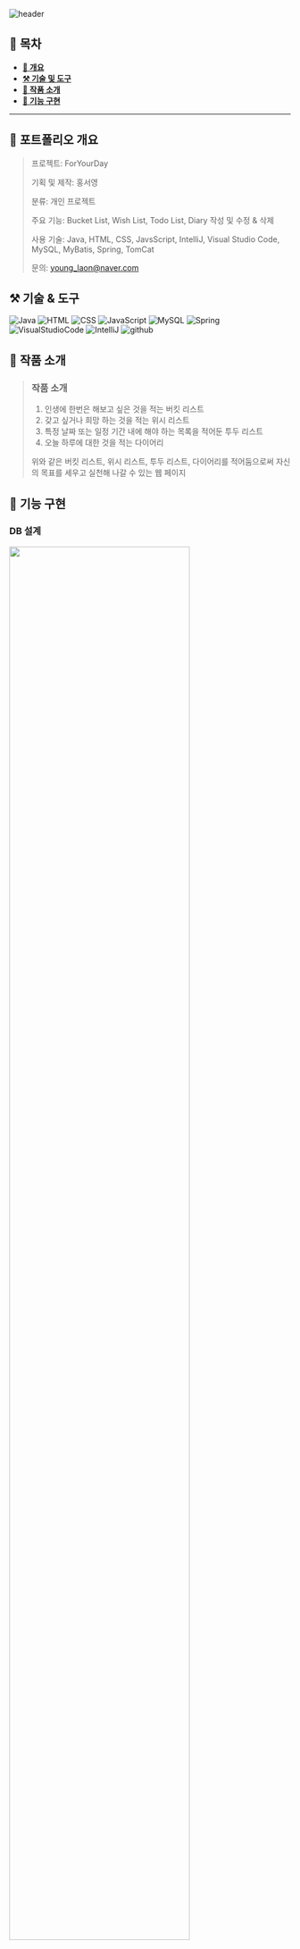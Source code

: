 ![header](https://capsule-render.vercel.app/api?type=venom&color=auto&height=150&section=header&text=ForYourDay&fontSize=70)

## **📖 목차**

<b>

- [📝 개요](#-포트폴리오-개요)
- [⚒️ 기술 및 도구](#%EF%B8%8F-기술--도구)
- [📃 작품 소개](#-작품-소개)
- [🔎 기능 구현](#-기능-구현)
</b>

---

## **📝 포트폴리오 개요**


> 프로젝트: ForYourDay
>
> 기획 및 제작: 홍서영
>
> 분류: 개인 프로젝트
>
> 주요 기능: Bucket List, Wish List, Todo List, Diary 작성 및 수정 & 삭제
>
> 사용 기술: Java, HTML, CSS, JavsScript, IntelliJ, Visual Studio Code, MySQL, MyBatis, Spring, TomCat
>
> 문의: young_laon@naver.com


## **⚒️ 기술 & 도구**

![Java](https://img.shields.io/badge/Java-ED8B00?style=for-the-badge&logo=openjdk&logoColor=white) ![HTML](https://img.shields.io/badge/HTML-239120?style=for-the-badge&logo=html5&logoColor=white) ![CSS](https://img.shields.io/badge/CSS-239120?&style=for-the-badge&logo=css3&logoColor=white) ![JavaScript](https://img.shields.io/badge/JavaScript-F7DF1E?style=for-the-badge&logo=JavaScript&logoColor=white) ![MySQL](https://img.shields.io/badge/MySQL-00000F?style=for-the-badge&logo=mysql&logoColor=white) ![Spring](https://img.shields.io/badge/Spring-6DB33F?style=for-the-badge&logo=spring&logoColor=white) ![VisualStudioCode](https://img.shields.io/badge/Visual_Studio_Code-0078D4?style=for-the-badge&logo=visual%20studio%20code&logoColor=white) ![IntelliJ](https://img.shields.io/badge/IntelliJ_IDEA-000000.svg?style=for-the-badge&logo=intellij-idea&logoColor=white) ![github](https://img.shields.io/badge/GitHub-100000?style=for-the-badge&logo=github&logoColor=white)


## **📃 작품 소개**
> ### 작품 소개
>
> 1. 인생에 한번은 해보고 싶은 것을 적는 버킷 리스트
> 2. 갖고 싶거나 희망 하는 것을 적는 위시 리스트
> 3. 특정 날짜 또는 일정 기간 내에 해야 하는 목록을 적어둔 투두 리스트
> 4. 오늘 하루에 대한 것을 적는 다이어리
> 
> 위와 같은 버킷 리스트, 위시 리스트, 투두 리스트, 다이어리를 적어둠으로써 자신의 목표를 세우고 실천해 나갈 수 있는 웹 페이지


## **🔎 기능 구현**
### **DB 설계**
<img src="https://github.com/dellogo/ForYourDay/assets/93125060/ae811f30-1bbe-47d4-b767-8fe9c60efb4e" width="80%">


### **구현사항**
> ### 메인 페이지
<img src="https://github.com/dellogo/ForYourDay/assets/93125060/7756699b-ed3d-4655-ab03-a81a07a571d1">

<br><br>

> ### 회원가입 페이지
<img src="https://github.com/dellogo/ForYourDay/assets/93125060/c86686e0-f7b5-4406-81ee-4fd4ea37f05f">

<br><br>

> ### 로그인 페이지
<img src="https://github.com/dellogo/ForYourDay/assets/93125060/d7ede711-2260-4532-b409-549ecf3e9af5">

<br><br>

> ### 버킷리스트 페이지
<img src="https://github.com/dellogo/ForYourDay/assets/93125060/433162fd-af2b-4258-bbfc-ba09cf148f6c">

<br><br>

> ### 위시리스트 페이지
<img src="https://github.com/dellogo/ForYourDay/assets/93125060/4d11edf3-75e7-4d27-9b81-b81c041d3298">


<br><br>

> ### 투두리스트 페이지
<img src="https://github.com/dellogo/ForYourDay/assets/93125060/b4e57ed1-22b0-4387-b2ac-053f440c9111">
<br><br>

> ### 다이어리 페이지
<img src="https://github.com/dellogo/ForYourDay/assets/93125060/4d67d756-acca-41c1-97fc-c2c931551a15">



